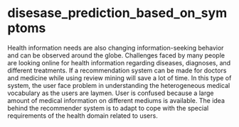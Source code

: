 # disesase_prediction_based_on_symptoms
Health information needs are also changing information-seeking behavior
and can be observed around the globe. Challenges faced by many people are 
looking online for health information regarding diseases, diagnoses, and different treatments. 
If a recommendation system can be made for doctors and medicine while using review mining will save a lot of time.
In this type of system, the user face problem in understanding the heterogeneous medical vocabulary as the users are laymen. 
User is confused because a large amount of medical information on different mediums is available. The idea behind the recommender
system is to adapt to cope with the special requirements of the health domain related to users.
